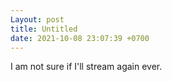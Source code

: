```yaml
---
Layout: post
title: Untitled
date: 2021-10-08 23:07:39 +0700
---
```

I am not sure if I'll stream again ever.
